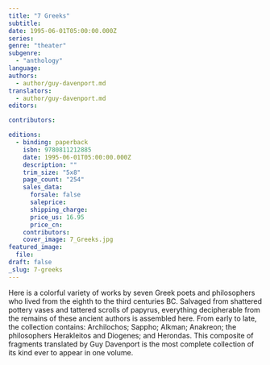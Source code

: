 ```yaml
---
title: "7 Greeks"
subtitle:
date: 1995-06-01T05:00:00.000Z
series:
genre: "theater"
subgenre:
  - "anthology"
language:
authors:
  - author/guy-davenport.md
translators:
  - author/guy-davenport.md
editors:

contributors:

editions:
  - binding: paperback
    isbn: 9780811212885
    date: 1995-06-01T05:00:00.000Z
    description: ""
    trim_size: "5x8"
    page_count: "254"
    sales_data:
      forsale: false
      saleprice:
      shipping_charge:
      price_us: 16.95
      price_cn:
    contributors:
    cover_image: 7_Greeks.jpg
featured_image:
  file:
draft: false
_slug: 7-greeks
---
```


Here is a colorful variety of works by seven Greek poets and philosophers who lived from the eighth to the third centuries BC. Salvaged from shattered pottery vases and tattered scrolls of papyrus, everything decipherable from the remains of these ancient authors is assembled here. From early to late, the collection contains: Archilochos; Sappho; Alkman; Anakreon; the philosophers Herakleitos and Diogenes; and Herondas. This composite of fragments translated by Guy Davenport is the most complete collection of its kind ever to appear in one volume.

